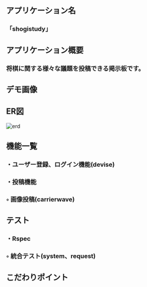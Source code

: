 ## アプリケーション名
### 「shogistudy」
## アプリケーション概要
### 将棋に関する様々な議題を投稿できる掲示板です。
## デモ画像
## ER図
![erd](https://user-images.githubusercontent.com/93134765/194715475-0c3ff38a-1870-4a3c-9e76-58ceeffa258b.png)
## 機能一覧
### ・ユーザー登録、ログイン機能(devise)
### ・投稿機能
###   ◦ 画像投稿(carrierwave)
## テスト
### ・Rspec
###   ◦ 統合テスト(system、request)
## こだわりポイント
